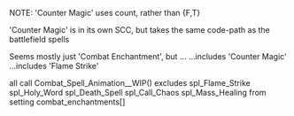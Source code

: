 
NOTE: 'Counter Magic' uses count, rather than {F,T}

'Counter Magic' is in its own SCC, but takes the same code-path as the battlefield spells

Seems mostly just 'Combat Enchantment', but ...
...includes 'Counter Magic'
...includes 'Flame Strike'

all call Combat_Spell_Animation__WIP()
excludes 
    spl_Flame_Strike
    spl_Holy_Word
    spl_Death_Spell
    spl_Call_Chaos
    spl_Mass_Healing
from setting combat_enchantments[]
